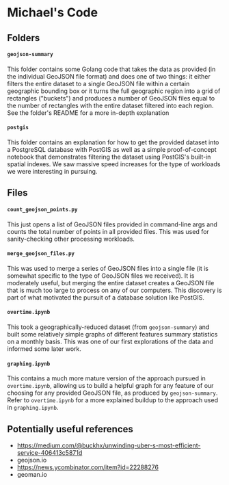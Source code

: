 # Michael's Code


## Folders

#### `geojson-summary`

This folder contains some Golang code that takes the data as provided (in the individual GeoJSON file format) and does one of two things: it either filters the entire dataset to a single GeoJSON file within a certain geographic bounding box or it turns the full geographic region into a grid of rectangles ("buckets") and produces a number of GeoJSON files equal to the number of rectangles with the entire dataset filtered into each region. See the folder's README for a more in-depth explanation

#### `postgis`

This folder contains an explanation for how to get the provided dataset into a PostgreSQL database with PostGIS as well as a simple proof-of-concept notebook that demonstrates filtering the dataset using PostGIS's built-in spatial indexes. We saw massive speed increases for the type of workloads we were interesting in pursuing.


## Files

#### `count_geojson_points.py`

This just opens a list of GeoJSON files provided in command-line args and counts the total number of points in all provided files. This was used for sanity-checking other processing workloads.

#### `merge_geojson_files.py`

This was used to merge a series of GeoJSON files into a single file (it is somewhat specific to the type of GeoJSON files we received). It is moderately useful, but merging the entire dataset creates a GeoJSON file that is much too large to process on any of our computers. This discovery is part of what motivated the pursuit of a database solution like PostGIS.

#### `overtime.ipynb`

This took a geographically-reduced dataset (from `geojson-summary`) and built some relatively simple graphs of different features summary statistics on a monthly basis. This was one of our first explorations of the data and informed some later work.

#### `graphing.ipynb`

This contains a much more mature version of the approach pursued in `overtime.ipynb`, allowing us to build a helpful graph for any feature of our choosing for any provided GeoJSON file, as produced by `geojson-summary`. Refer to `overtime.ipynb` for a more explained buildup to the approach used in `graphing.ipynb`.


## Potentially useful references

- https://medium.com/@buckhx/unwinding-uber-s-most-efficient-service-406413c5871d
- geojson.io
- https://news.ycombinator.com/item?id=22288276
- geoman.io
